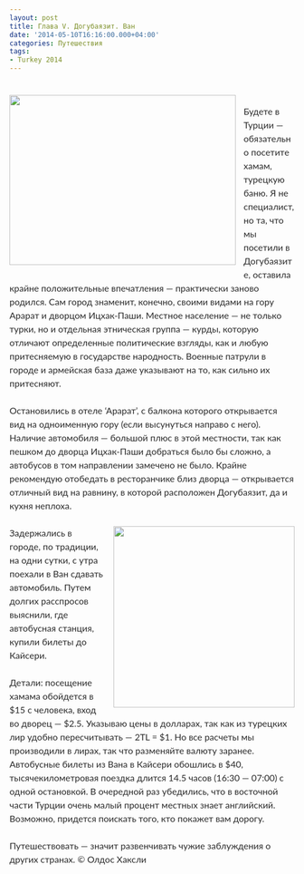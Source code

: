 ```yaml
---
layout: post
title: Глава V. Догубаязит. Ван
date: '2014-05-10T16:16:00.000+04:00'
categories: Путешествия
tags:
- Turkey 2014
---
```

#

<div dir="ltr" style="text-align: left;" trbidi="on"><a href="http://1.bp.blogspot.com/-hv01YpEN9Ak/VHb26nZ9BKI/AAAAAAAABE0/37tDAr_8rqA/s1600/IMG_1628.JPG" imageanchor="1" style="clear: left; float: left; margin-bottom: 1em; margin-right: 1em;"><img border="0" src="http://1.bp.blogspot.com/-hv01YpEN9Ak/VHb26nZ9BKI/AAAAAAAABE0/37tDAr_8rqA/s1600/IMG_1628.JPG" height="300" width="400" /></a><br /><div style="border: 0px; color: #2b2b2b; font-family: Lato, sans-serif; font-size: 16px; line-height: 24px; margin-bottom: 24px; outline: 0px; padding: 0px; vertical-align: baseline;">Будете в Турции — обязательно посетите хамам, турецкую баню. Я не специалист, но та, что мы посетили в Догубаязите, оставила крайне положительные впечатления — практически заново родился. Сам город знаменит, конечно, своими видами на гору Арарат и дворцом Ицхак-Паши. Местное население — не только турки, но и отдельная этническая группа — курды, которую отличают определенные политические взгляды, как и любую притесняемую в государстве народность. Военные патрули в городе и армейская база даже указывают на то, как сильно их притесняют.</div><div style="border: 0px; color: #2b2b2b; font-family: Lato, sans-serif; font-size: 16px; line-height: 24px; margin-bottom: 24px; outline: 0px; padding: 0px; vertical-align: baseline;">Остановились в отеле ‘Арарат’, с балкона которого открывается вид на одноименную гору (если высунуться направо с него). Наличие автомобиля — большой плюс в этой местности, так как пешком до дворца Ицхак-Паши добраться было бы сложно, а автобусов в том направлении замечено не было. Крайне рекомендую отобедать в ресторанчике близ дворца — открывается отличный вид на равнину, в которой расположен Догубаязит, да и кухня неплоха.</div><div style="border: 0px; color: #2b2b2b; font-family: Lato, sans-serif; font-size: 16px; line-height: 24px; margin-bottom: 24px; outline: 0px; padding: 0px; vertical-align: baseline;"><a href="http://2.bp.blogspot.com/-TaTn0whh-60/VHb26maoCJI/AAAAAAAABEw/M0L6BRNFTU8/s1600/IMG_1646.JPG" imageanchor="1" style="clear: right; float: right; margin-bottom: 1em; margin-left: 1em;"><img border="0" src="http://2.bp.blogspot.com/-TaTn0whh-60/VHb26maoCJI/AAAAAAAABEw/M0L6BRNFTU8/s1600/IMG_1646.JPG" height="320" width="320" /></a>Задержались в городе, по традиции, на одни сутки, с утра поехали в Ван сдавать автомобиль. Путем долгих расспросов выяснили, где автобусная станция, купили билеты до Кайсери.</div><div style="border: 0px; color: #2b2b2b; font-family: Lato, sans-serif; font-size: 16px; line-height: 24px; margin-bottom: 24px; outline: 0px; padding: 0px; vertical-align: baseline;">Детали: посещение хамама обойдется в $15 с человека, вход во дворец — $2.5. Указываю цены в долларах, так как из турецких лир удобно пересчитывать — 2TL = $1. Но все расчеты мы производили в лирах, так что разменяйте валюту заранее. Автобусные билеты из Вана в Кайсери обошлись в $40, тысячекилометровая поездка длится 14.5 часов (16:30 — 07:00) с одной остановкой. В очередной раз убедились, что в восточной части Турции очень малый процент местных знает английский. Возможно, придется поискать того, кто покажет вам дорогу.</div><div style="border: 0px; color: #2b2b2b; font-family: Lato, sans-serif; font-size: 16px; line-height: 24px; margin-bottom: 24px; outline: 0px; padding: 0px; vertical-align: baseline;">Путешествовать — значит развенчивать чужие заблуждения о других странах. © Олдос Хаксли</div></div>